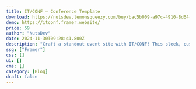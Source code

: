 ```yaml
---
title: IT/CONF — Conference Template
download: https://nutsdev.lemonsqueezy.com/buy/bac5b009-a97c-4910-8d64-db5e534cc95c?desc=0
demo: https://itconf.framer.website/
price: 59
author: "NutsDev"
date: 2024-11-30T09:28:41.800Z
description: "Craft a standout event site with IT/CONF! This sleek, customizable template is perfect for showcasing your IT conference. Highlight speakers, agenda, and more, ensuring an engaging experience from start to finish."
ssg: ["Framer"]
css: []
ui: []
cms: []
category: [Blog]
draft: false
---
```

